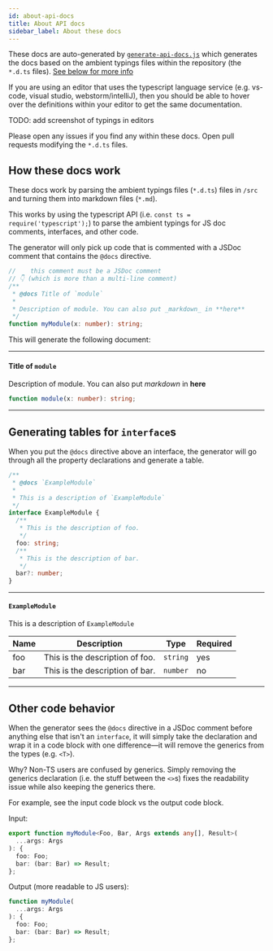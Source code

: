 ```yaml
---
id: about-api-docs
title: About API docs
sidebar_label: About these docs
---
```


These docs are auto-generated by [`generate-api-docs.js`](../TODO.md) which generates the docs based on the ambient typings files within the repository (the `*.d.ts` files). [See below for more info](#how-these-docs-work)

If you are using an editor that uses the typescript language service (e.g. vs-code, visual studio, webstorm/intelliJ), then you should be able to hover over the definitions within your editor to get the same documentation.

TODO: add screenshot of typings in editors

Please open any issues if you find any within these docs. Open pull requests modifying the `*.d.ts` files.

## How these docs work

These docs work by parsing the ambient typings files (`*.d.ts`) files in `/src` and turning them into markdown files (`*.md`).

This works by using the typescript API (i.e. `const ts = require('typescript');`) to parse the ambient typings for JS doc comments, interfaces, and other code.

The generator will only pick up code that is commented with a JSDoc comment that contains the `@docs` directive.

```ts
//    this comment must be a JSDoc comment
// 👇 (which is more than a multi-line comment)
/**
 * @docs Title of `module`
 *
 * Description of module. You can also put _markdown_ in **here**
 */
function myModule(x: number): string;
```

This will generate the following document:

---

#### Title of `module`

Description of module. You can also put _markdown_ in **here**

```ts
function module(x: number): string;
```

---

## Generating tables for `interface`s

When you put the `@docs` directive above an interface, the generator will go through all the property declarations and generate a table.

```ts
/**
 * @docs `ExampleModule`
 *
 * This is a description of `ExampleModule`
 */
interface ExampleModule {
  /**
   * This is the description of foo.
   */
  foo: string;
  /**
   * This is the description of bar.
   */
  bar?: number;
}
```

---

#### `ExampleModule`

This is a description of `ExampleModule`

| Name | Description                     | Type                | Required |
| ---- | ------------------------------- | ------------------- | -------- |
| foo  | This is the description of foo. | <code>string</code> | yes      |
| bar  | This is the description of bar. | <code>number</code> | no       |

---

## Other code behavior

When the generator sees the `@docs` directive in a JSDoc comment before anything else that isn't an `interface`, it will simply take the declaration and wrap it in a code block with one difference—it will remove the generics from the types (e.g. `<T>`).

Why? Non-TS users are confused by generics. Simply removing the generics declaration (i.e. the stuff between the `<>`s) fixes the readability issue while also keeping the generics there.

For example, see the input code block vs the output code block.

Input:

```ts
export function myModule<Foo, Bar, Args extends any[], Result>(
  ...args: Args
): {
  foo: Foo;
  bar: (bar: Bar) => Result;
};
```

Output (more readable to JS users):

```ts
function myModule(
  ...args: Args
): {
  foo: Foo;
  bar: (bar: Bar) => Result;
};
```
